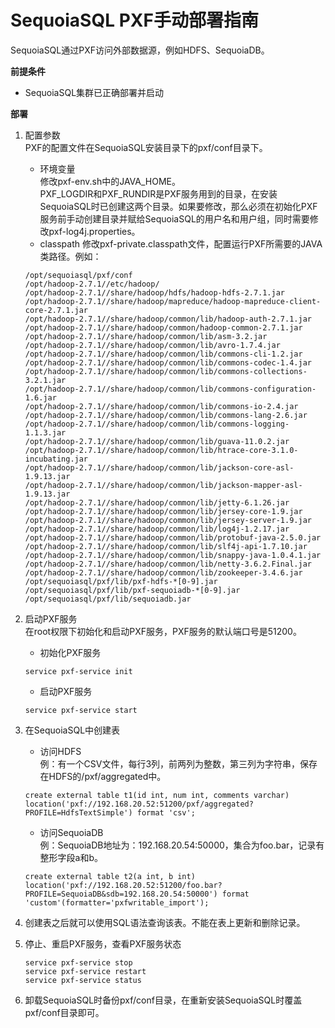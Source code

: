 SequoiaSQL PXF手动部署指南
=================

SequoiaSQL通过PXF访问外部数据源，例如HDFS、SequoiaDB。

**前提条件**
- SequoiaSQL集群已正确部署并启动

**部署**

1. 配置参数  
PXF的配置文件在SequoiaSQL安装目录下的pxf/conf目录下。
    - 环境变量  
        修改pxf-env.sh中的JAVA_HOME。  
        PXF_LOGDIR和PXF_RUNDIR是PXF服务用到的目录，在安装SequoiaSQL时已创建这两个目录。如果要修改，那么必须在初始化PXF服务前手动创建目录并赋给SequoiaSQL的用户名和用户组，同时需要修改pxf-log4j.properties。
    - classpath
        修改pxf-private.classpath文件，配置运行PXF所需要的JAVA类路径。例如：
    ```
    /opt/sequoiasql/pxf/conf
    /opt/hadoop-2.7.1//etc/hadoop/
    /opt/hadoop-2.7.1//share/hadoop/hdfs/hadoop-hdfs-2.7.1.jar
    /opt/hadoop-2.7.1//share/hadoop/mapreduce/hadoop-mapreduce-client-core-2.7.1.jar
    /opt/hadoop-2.7.1//share/hadoop/common/lib/hadoop-auth-2.7.1.jar
    /opt/hadoop-2.7.1//share/hadoop/common/hadoop-common-2.7.1.jar
    /opt/hadoop-2.7.1//share/hadoop/common/lib/asm-3.2.jar
    /opt/hadoop-2.7.1//share/hadoop/common/lib/avro-1.7.4.jar
    /opt/hadoop-2.7.1//share/hadoop/common/lib/commons-cli-1.2.jar
    /opt/hadoop-2.7.1//share/hadoop/common/lib/commons-codec-1.4.jar
    /opt/hadoop-2.7.1//share/hadoop/common/lib/commons-collections-3.2.1.jar
    /opt/hadoop-2.7.1//share/hadoop/common/lib/commons-configuration-1.6.jar
    /opt/hadoop-2.7.1//share/hadoop/common/lib/commons-io-2.4.jar
    /opt/hadoop-2.7.1//share/hadoop/common/lib/commons-lang-2.6.jar
    /opt/hadoop-2.7.1//share/hadoop/common/lib/commons-logging-1.1.3.jar
    /opt/hadoop-2.7.1//share/hadoop/common/lib/guava-11.0.2.jar
    /opt/hadoop-2.7.1//share/hadoop/common/lib/htrace-core-3.1.0-incubating.jar
    /opt/hadoop-2.7.1//share/hadoop/common/lib/jackson-core-asl-1.9.13.jar
    /opt/hadoop-2.7.1//share/hadoop/common/lib/jackson-mapper-asl-1.9.13.jar
    /opt/hadoop-2.7.1//share/hadoop/common/lib/jetty-6.1.26.jar
    /opt/hadoop-2.7.1//share/hadoop/common/lib/jersey-core-1.9.jar
    /opt/hadoop-2.7.1//share/hadoop/common/lib/jersey-server-1.9.jar
    /opt/hadoop-2.7.1//share/hadoop/common/lib/log4j-1.2.17.jar
    /opt/hadoop-2.7.1//share/hadoop/common/lib/protobuf-java-2.5.0.jar
    /opt/hadoop-2.7.1//share/hadoop/common/lib/slf4j-api-1.7.10.jar
    /opt/hadoop-2.7.1//share/hadoop/common/lib/snappy-java-1.0.4.1.jar
    /opt/hadoop-2.7.1//share/hadoop/common/lib/netty-3.6.2.Final.jar
    /opt/hadoop-2.7.1//share/hadoop/common/lib/zookeeper-3.4.6.jar
    /opt/sequoiasql/pxf/lib/pxf-hdfs-*[0-9].jar
    /opt/sequoiasql/pxf/lib/pxf-sequoiadb-*[0-9].jar
    /opt/sequoiasql/pxf/lib/sequoiadb.jar
    ```
2. 启动PXF服务  
在root权限下初始化和启动PXF服务，PXF服务的默认端口号是51200。
    - 初始化PXF服务
    ```
    service pxf-service init
    ```
    - 启动PXF服务
    ```
    service pxf-service start
    ```

3. 在SequoiaSQL中创建表
    - 访问HDFS  
    例：有一个CSV文件，每行3列，前两列为整数，第三列为字符串，保存在HDFS的/pxf/aggregated中。
    ```
    create external table t1(id int, num int, comments varchar) location('pxf://192.168.20.52:51200/pxf/aggregated?PROFILE=HdfsTextSimple') format 'csv';
    ```
    - 访问SequoiaDB  
    例：SequoiaDB地址为：192.168.20.54:50000，集合为foo.bar，记录有整形字段a和b。
    ```
    create external table t2(a int, b int) location('pxf://192.168.20.52:51200/foo.bar?PROFILE=SequoiaDB&sdb=192.168.20.54:50000') format 'custom'(formatter='pxfwritable_import');
    ```

4. 创建表之后就可以使用SQL语法查询该表。不能在表上更新和删除记录。

5. 停止、重启PXF服务，查看PXF服务状态
    ```
    service pxf-service stop
    service pxf-service restart
    service pxf-service status
    ```

6. 卸载SequoiaSQL时备份pxf/conf目录，在重新安装SequoiaSQL时覆盖pxf/conf目录即可。
